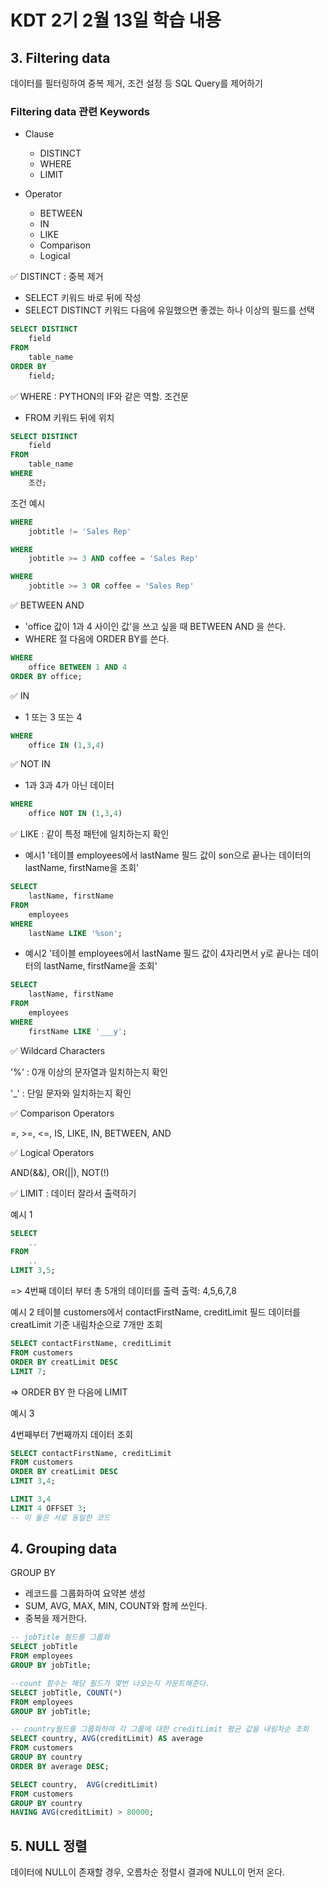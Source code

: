# KDT 2기 2월 13일 학습 내용

## 3. Filtering data
데이터를 필터링하여 중복 제거, 조건 설정 등 SQL Query를 제어하기

### Filtering data 관련 Keywords
- Clause
    - DISTINCT
    - WHERE
    - LIMIT

- Operator
    - BETWEEN
    - IN
    - LIKE
    - Comparison
    - Logical


✅ DISTINCT : 중복 제거
- SELECT 키워드 바로 뒤에 작성
- SELECT DISTINCT 키워드 다음에 유일했으면 좋겠는 하나 이상의 필드를 선택

```SQL
SELECT DISTINCT
    field
FROM
    table_name
ORDER BY
    field;
```

✅ WHERE : PYTHON의 IF와 같은 역할. 조건문
- FROM 키워드 뒤에 위치
```SQL
SELECT DISTINCT
    field
FROM
    table_name
WHERE
    조건;
```
조건 예시
```SQL
WHERE
    jobtitle != 'Sales Rep'
```
```SQL
WHERE
    jobtitle >= 3 AND coffee = 'Sales Rep'
```
```SQL
WHERE
    jobtitle >= 3 OR coffee = 'Sales Rep'
```
✅ BETWEEN AND
- 'office 값이 1과 4 사이인 값'을 쓰고 싶을 때 BETWEEN AND 을 쓴다.
- WHERE 절 다음에 ORDER BY를 쓴다.

```SQL
WHERE
    office BETWEEN 1 AND 4
ORDER BY office;
```
✅ IN
- 1 또는 3 또는 4
```SQL
WHERE
    office IN (1,3,4)
```
✅ NOT IN
- 1과 3과 4가 아닌 데이터
```SQL
WHERE
    office NOT IN (1,3,4)
```
✅ LIKE : 같이 특정 패턴에 일치하는지 확인
- 예시1 '테이블 employees에서 lastName 필드 값이 son으로 끝나는 데이터의 lastName, firstName을 조회'
```SQL
SELECT 
    lastName, firstName
FROM 
    employees
WHERE 
    lastName LIKE '%son';
```
- 예시2 '테이블 employees에서 lastName 필드 값이 4자리면서 y로 끝나는 데이터의 lastName, firstName을 조회'
```SQL
SELECT 
    lastName, firstName
FROM 
    employees
WHERE
    firstName LIKE '___y';
```
✅ Wildcard Characters

'%' : 0개 이상의 문자열과 일치하는지 확인

'_' : 단일 문자와 일치하는지 확인

✅ Comparison Operators

=, >=, <=, IS, LIKE, IN, BETWEEN, AND

✅ Logical Operators

AND(&&), OR(||), NOT(!)

✅ LIMIT : 데이터 잘라서 출력하기

예시 1
```SQL
SELECT
    ..
FROM
    ..
LIMIT 3,5;
```
=> 4번째 데이터 부터 총 5개의 데이터를 출력
출력: 4,5,6,7,8

예시 2
테이블 customers에서 contactFirstName, creditLimit 필드 데이터를 creatLimit 기준 내림차순으로 7개만 조회
```sql
SELECT contactFirstName, creditLimit
FROM customers
ORDER BY creatLimit DESC
LIMIT 7;
```
=> ORDER BY 한 다음에 LIMIT

예시 3

4번째부터 7번째까지 데이터 조회
```sql
SELECT contactFirstName, creditLimit
FROM customers
ORDER BY creatLimit DESC
LIMIT 3,4;
```
```SQL
LIMIT 3,4
LIMIT 4 OFFSET 3;
-- 이 둘은 서로 동일한 코드
```
## 4. Grouping data
GROUP BY
- 레코드를 그룹화하여 요약본 생성 
- SUM, AVG, MAX, MIN, COUNT와 함께 쓰인다.
- 중복을 제거한다.

```sql
-- jobTitle 필드를 그룹화
SELECT jobTitle
FROM employees
GROUP BY jobTitle;
```
```sql
--count 함수는 해당 필드가 몇번 나오는지 카운트해준다.
SELECT jobTitle, COUNT(*)
FROM employees
GROUP BY jobTitle;
```
```sql
-- country필드를 그룹화하여 각 그룹에 대한 creditLimit 평균 값을 내림차순 조회
SELECT country, AVG(creditLimit) AS average
FROM customers
GROUP BY country
ORDER BY average DESC;
```
```sql
SELECT country,  AVG(creditLimit)
FROM customers
GROUP BY country
HAVING AVG(creditLimit) > 80000;
```
## 5. NULL 정렬
데이터에 NULL이 존재할 경우, 오름차순 정렬시 결과에 NULL이 먼저 온다.





